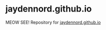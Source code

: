 # jaydennord.github.io

MEOW SEE!
Repository for [jaydennord.github.io](http://jaydennord.github.io)
